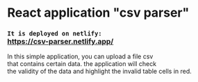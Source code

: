 
# React application "csv parser" 

### `It is deployed on netlify:` <br>https://csv-parser.netlify.app/

In this simple application, you can upload a file csv \
that contains certain data. the application will check \
the validity of the data and highlight the invalid table cells in red.